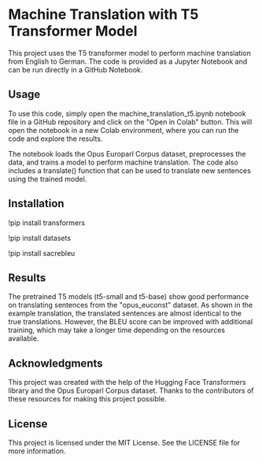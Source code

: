 # Machine Translation with T5 Transformer Model

This project uses the T5 transformer model to perform machine translation from English to German. The code is provided as a Jupyter Notebook and can be run directly in a GitHub Notebook.

## Usage
To use this code, simply open the machine_translation_t5.ipynb notebook file in a GitHub repository and click on the "Open in Colab" button. This will open the notebook in a new Colab environment, where you can run the code and explore the results.

The notebook loads the Opus Europarl Corpus dataset, preprocesses the data, and trains a model to perform machine translation. The code also includes a translate() function that can be used to translate new sentences using the trained model.

## Installation

!pip install transformers

!pip install datasets

!pip install sacrebleu

## Results
The pretrained T5 models (t5-small and t5-base) show good performance on translating sentences from the "opus_euconst" dataset. As shown in the example translation, the translated sentences are almost identical to the true translations. However, the BLEU score can be improved with additional training, which may take a longer time depending on the resources available.

## Acknowledgments
This project was created with the help of the Hugging Face Transformers library and the Opus Europarl Corpus dataset. Thanks to the contributors of these resources for making this project possible.

## License
This project is licensed under the MIT License. See the LICENSE file for more information.
